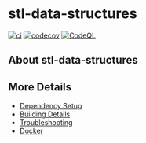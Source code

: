 # stl-data-structures

[![ci](https://github.com/lukaszkempinski/stl-data-structures/actions/workflows/ci.yml/badge.svg)](https://github.com/lukaszkempinski/stl-data-structures/actions/workflows/ci.yml)
[![codecov](https://codecov.io/gh/lukaszkempinski/stl-data-structures/branch/main/graph/badge.svg)](https://codecov.io/gh/lukaszkempinski/stl-data-structures)
[![CodeQL](https://github.com/lukaszkempinski/stl-data-structures/actions/workflows/codeql-analysis.yml/badge.svg)](https://github.com/lukaszkempinski/stl-data-structures/actions/workflows/codeql-analysis.yml)

## About stl-data-structures



## More Details

 * [Dependency Setup](README_dependencies.md)
 * [Building Details](README_building.md)
 * [Troubleshooting](README_troubleshooting.md)
 * [Docker](README_docker.md)
